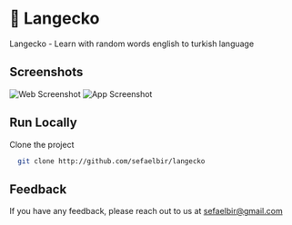 # 🐊 Langecko
Langecko - Learn with random words english to turkish language

## Screenshots
![Web Screenshot](https://s7.gifyu.com/images/desktop.gif)
![App Screenshot](https://s7.gifyu.com/images/mobile509781fd36496ddb.gif)


## Run Locally
Clone the project

```bash
  git clone http://github.com/sefaelbir/langecko
```

## Feedback
If you have any feedback, please reach out to us at sefaelbir@gmail.com
